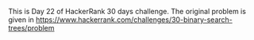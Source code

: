 This is Day 22 of HackerRank 30 days challenge. The original problem is given in https://www.hackerrank.com/challenges/30-binary-search-trees/problem